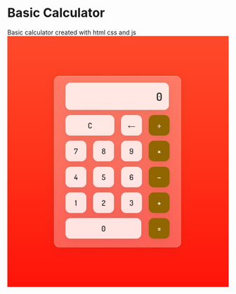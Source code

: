 # Basic Calculator
Basic calculator created with html css and js
![Foto Ilustrativa](calculator.jpg)